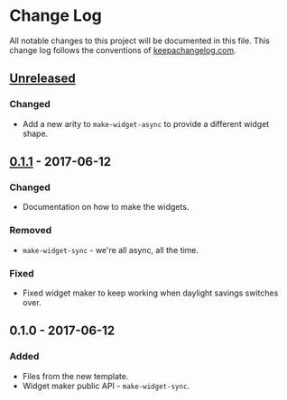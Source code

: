 # Change Log
All notable changes to this project will be documented in this file. This change log follows the conventions of [keepachangelog.com](http://keepachangelog.com/).

## [Unreleased]
### Changed
- Add a new arity to `make-widget-async` to provide a different widget shape.

## [0.1.1] - 2017-06-12
### Changed
- Documentation on how to make the widgets.

### Removed
- `make-widget-sync` - we're all async, all the time.

### Fixed
- Fixed widget maker to keep working when daylight savings switches over.

## 0.1.0 - 2017-06-12
### Added
- Files from the new template.
- Widget maker public API - `make-widget-sync`.

[Unreleased]: https://github.com/your-name/caclj/compare/0.1.1...HEAD
[0.1.1]: https://github.com/your-name/caclj/compare/0.1.0...0.1.1
